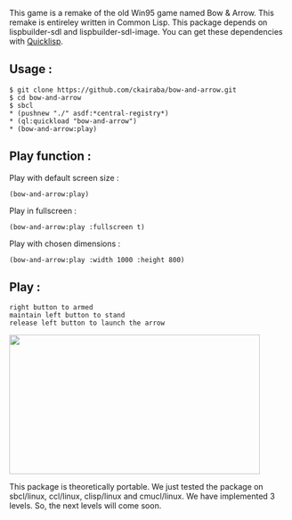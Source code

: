 This game is a remake of the old Win95 game named Bow & Arrow.
This remake is entireley written in Common Lisp. 
This package depends on lispbuilder-sdl and lispbuilder-sdl-image.
You can get these dependencies with [Quicklisp](http://www.quicklisp.org).

## Usage :
```
$ git clone https://github.com/ckairaba/bow-and-arrow.git
$ cd bow-and-arrow
$ sbcl
* (pushnew "./" asdf:*central-registry*)
* (ql:quickload "bow-and-arrow")
* (bow-and-arrow:play)
```
## Play function :
Play with default screen size :
```
(bow-and-arrow:play)
```

Play in fullscreen :
```
(bow-and-arrow:play :fullscreen t)
```

Play with chosen dimensions :
```
(bow-and-arrow:play :width 1000 :height 800)
```
## Play :
```
right button to armed
maintain left button to stand
release left button to launch the arrow
```

<img src="https://github.com/downloads/ckairaba/bow-and-arrow/screenshot.png" height="250" width="450" align="center" />


This package is theoretically portable. We just tested the package on
sbcl/linux, ccl/linux, clisp/linux and cmucl/linux.
We have implemented 3 levels. So, the next levels will come
soon.
